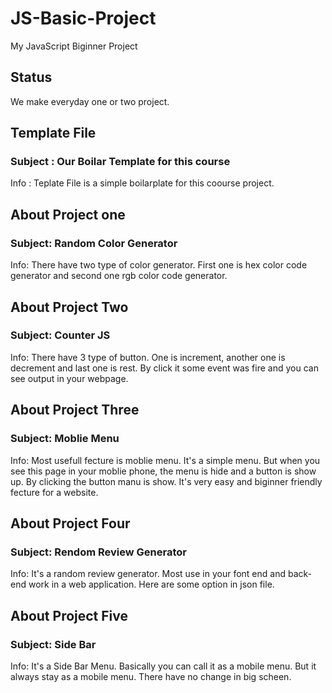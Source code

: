 # JS-Basic-Project
My JavaScript Biginner Project

## Status
We make everyday one or two project.

## Template File
### Subject : Our Boilar Template for this course
Info : Teplate File is a simple boilarplate for this coourse project. 

## About Project one
### Subject: Random Color Generator
Info: There have two type of color generator. First one is hex color code generator and second one rgb color code generator.

## About Project Two
### Subject: Counter JS
Info: There have 3 type of button. One is increment, another one is decrement and last one is rest. By click it some event was fire and you can see output in your webpage.

## About Project Three
### Subject: Moblie Menu
Info: Most usefull fecture is moblie menu. It's a simple menu. But when you see this page in your moblie phone, the menu is hide and a button is show up. By clicking the button manu is show. It's very easy and biginner friendly fecture for a website.

## About Project Four
### Subject: Rendom Review Generator
Info: It's a random review generator. Most use in your font end and back-end work in a web application. Here are some option in json file.

## About Project Five
### Subject: Side Bar
Info: It's a Side Bar Menu. Basically you can call it as a mobile menu. But it always stay as a mobile menu. There have no change in big scheen.